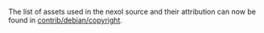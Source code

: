 The list of assets used in the nexol source and their attribution can now be found in [contrib/debian/copyright](../contrib/debian/copyright).
